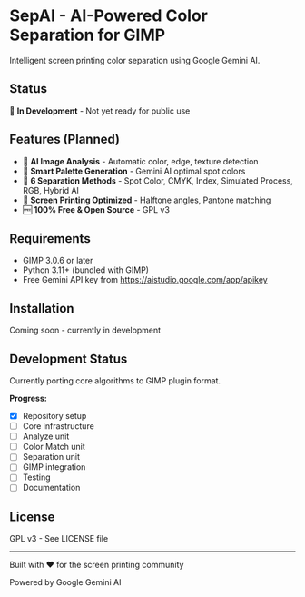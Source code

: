  
# SepAI - AI-Powered Color Separation for GIMP

Intelligent screen printing color separation using Google Gemini AI.

## Status

🚧 **In Development** - Not yet ready for public use

## Features (Planned)

- 🤖 **AI Image Analysis** - Automatic color, edge, texture detection
- 🎨 **Smart Palette Generation** - Gemini AI optimal spot colors
- 🔧 **6 Separation Methods** - Spot Color, CMYK, Index, Simulated Process, RGB, Hybrid AI
- 🎯 **Screen Printing Optimized** - Halftone angles, Pantone matching
- 🆓 **100% Free & Open Source** - GPL v3

## Requirements

- GIMP 3.0.6 or later
- Python 3.11+ (bundled with GIMP)
- Free Gemini API key from https://aistudio.google.com/app/apikey

## Installation

Coming soon - currently in development

## Development Status

Currently porting core algorithms to GIMP plugin format.

**Progress:**
- [x] Repository setup
- [ ] Core infrastructure
- [ ] Analyze unit
- [ ] Color Match unit  
- [ ] Separation unit
- [ ] GIMP integration
- [ ] Testing
- [ ] Documentation

## License

GPL v3 - See LICENSE file

---

Built with ❤️ for the screen printing community

Powered by Google Gemini AI 

